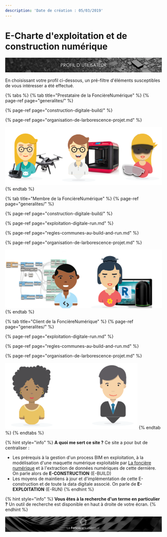 ```yaml
---
description: 'Date de création : 05/03/2019'
---
```


# E-Charte d'exploitation et de construction numérique

![](.gitbook/assets/profil-utilisateur.png)

En choisissant votre profil ci-dessous, un pré-filtre d'éléments susceptibles de vous intéresser a été effectué.

{% tabs %}
{% tab title="Prestataire de la FoncièreNumérique" %}
{% page-ref page="generalites/" %}

{% page-ref page="construction-digitale-build/" %}

{% page-ref page="organisation-de-larborescence-projet.md" %}

![](.gitbook/assets/prestataire-fonciere.png)
{% endtab %}

{% tab title="Membre de la FoncièreNumérique" %}
{% page-ref page="generalites/" %}

{% page-ref page="construction-digitale-build/" %}

{% page-ref page="exploitation-digitale-run.md" %}

{% page-ref page="regles-communes-au-build-and-run.md" %}

{% page-ref page="organisation-de-larborescence-projet.md" %}

![](.gitbook/assets/membre-fonciere.png)
{% endtab %}

{% tab title="Client de la FoncièreNumérique" %}
{% page-ref page="generalites/" %}

{% page-ref page="exploitation-digitale-run.md" %}

{% page-ref page="regles-communes-au-build-and-run.md" %}

{% page-ref page="organisation-de-larborescence-projet.md" %}

![](.gitbook/assets/client-fonciere.png)
{% endtab %}
{% endtabs %}

{% hint style="info" %}
**A quoi me sert ce site ?** Ce site a pour but de centraliser :

* Les prérequis à la gestion d'un process BIM en exploitation, à la modélisation d'une maquette numérique exploitable par [La foncière numérique](http://www.lafoncierenumerique.com/) et à l'extraction de données numériques de cette dernière. On parle alors de **E-CONSTRUCTION** \(E-BUILD\)
* Les moyens de maintiens à jour et d'implémentation de cette E-construction et de toute la data digitale associé. On parle de **E-EXPLOITATION** \(E-RUN\)
{% endhint %}

{% hint style="info" %}
**Vous êtes à la recherche d'un terme en particulier ?** Un outil de recherche est disponible en haut à droite de votre écran.
{% endhint %}

![](.gitbook/assets/wallpaper_fnum_black.jpg)

